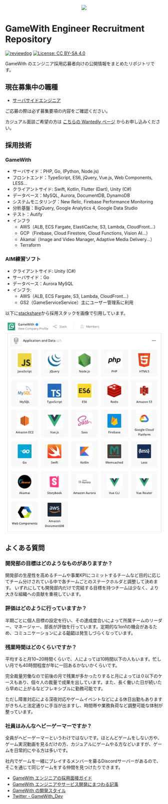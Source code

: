 <p align="center"><img src="https://user-images.githubusercontent.com/1130921/114577135-b9caf900-9cb6-11eb-896d-72096f26008d.png"></p>

# GameWith Engineer Recruitment Repository

[![reviewdog](https://github.com/GameWith/recruitment/actions/workflows/reviewdog.yml/badge.svg)](https://github.com/GameWith/recruitment/actions/workflows/reviewdog.yml) [![License: CC BY-SA 4.0](https://img.shields.io/badge/License-CC%20BY--SA%204.0-lightgrey.svg)](http://creativecommons.org/licenses/by-sa/4.0/)

GameWith のエンジニア採用応募者向けの公開情報をまとめたリポジトリです。

## 現在募集中の職種

- [サーバサイドエンジニア](https://hrmos.co/pages/gamewith/jobs/1744966383630356502)

ご応募の際は必ず募集要項の内容をご確認ください。

カジュアル面談ご希望の方は [こちらの Wantedly ページ](https://www.wantedly.com/projects/606408) からお申し込みください。

## 採用技術
### GameWith

- サーバサイド：PHP, Go, (Python, Node.js)
- フロントエンド：TypeScript, ES6, jQuery, Vue.js, Web Components, LESS...
- クライアントサイド: Swift, Kotlin, Flutter (Dart), Unity (C#)
- データベース：MySQL, Aurora, DocumentDB, DynamoDB
- システムモニタリング：New Relic, Firebase Performance Monitoring
- 分析基盤：BigQuery, Google Analytics 4, Google Data Studio
- テスト：Autify
- インフラ
    - AWS（ALB, ECS Fargate, ElastiCache, S3, Lambda, CloudFront...）
    - GCP（Firebase, Cloud Firestore, Cloud Functions, Vision AI...）
    - Akamai（Image and Video Manager, Adaptive Media Delivery...）
    - Terraform

### AIM練習ソフト

- クライアントサイド: Unity (C#)
- サーバサイド：Go
- データベース：Aurora MySQL
- インフラ:
    - AWS（ALB, ECS Fargate, S3, Lambda, CloudFront...）
    - GS2（GameServiceService）主にユーザー管理系に利用

以下に[stackshare](https://stackshare.io/gamewith-inc/gamewith)から採用スタックを画像で引用しています。
<div align="center">
    <p>
        <img src="./stacks.png">
    </p>
</div>

## よくある質問
### 開発部の目標はどのようなものがありますか？

開発部の生産性を高めるチームや事業KPIにコミットするチームなど目的に応じてチーム分けされている中で各チームごとのステークホルダと調整して決めます。
いずれにしても開発部内だけで完結する目標を持つチームは少なく、より大きな組織への貢献を重視しています。


### 評価はどのように行っていますか？

半期ごとに個人目標の設定を行い、その達成度合いによって所属チームのリーダー、マネージャー、部長が評価を行っています。定期的な1on1の機会があるため、コミュニケーションによる齟齬は発生しづらくなっています。


### 残業時間はどのくらいですか？

平均すると月10~20時間くらいで、人によっては10時間以下の人もいます。忙しい月でも40時間程度が年に一回あるかないかくらいです。

完全裁量労働なので前後の月で残業が多かったりすると月によっては０以下のケースもあり、個々人の裁量で成果を出しています。また、長く働いた日が続いたら早めに上がるなどフレキシブルに勤務可能です。

ただし障害対応による深夜対応やゲームイベントなどによる休日出勤もありますがきちんと法定通りに手当が出ますし、時間帯や業務負荷など調整可能な体制が整っています。


### 社員はみんなヘビーゲーマーですか？

全員がヘビーゲーマーというわけではないです。ほとんどゲームをしない方や、ゲーム実況動画を見るだけの方、カジュアルにゲームやる方などいますが、ゲームを日常的にやる方は多いです。

社内でゲームを一緒にプレイするメンバーを募るDiscordサーバーがあるので、そこを通じて同じゲームをする仲間を見つけたりできます。

- [GameWith エンジニアの採用面接ガイド](https://github.com/GameWith/recruitment/blob/master/interview_guide_engineer.md)
- [GameWith エンジニアやサービス開発にまつわる記事](https://github.com/GameWith/recruitment/blob/master/articles.md)
- [GameWith の開発スタイル](https://github.com/GameWith/recruitment/blob/master/development_style.md)
- [Twitter - GameWith_Dev](https://twitter.com/gamewith_dev)
